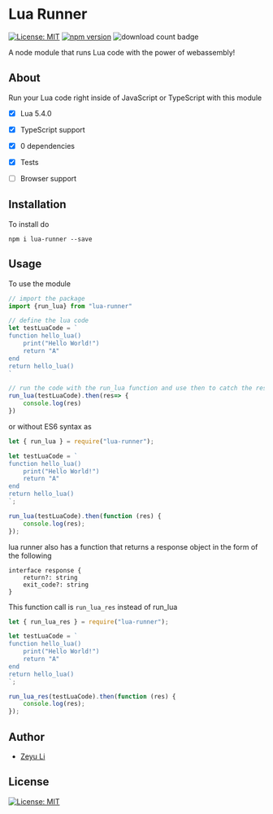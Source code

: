 # Lua Runner

[![License: MIT](https://img.shields.io/badge/License-MIT-yellow.svg)](https://opensource.org/licenses/MIT) [![npm version](https://badge.fury.io/js/lua-runner.svg)](https://badge.fury.io/js/lua-runner) ![download count badge](https://img.shields.io/npm/dt/lua-runner.svg) 

A node module that runs Lua code with the power of webassembly! 



## About

Run your Lua code right inside of JavaScript or TypeScript with this module

- [x] Lua 5.4.0
- [x] TypeScript support
- [x] 0 dependencies
- [x] Tests
- [ ] Browser support



## Installation

To install do

`npm i lua-runner --save`

<!-- Build (to include wasm) `` -->



## Usage

To use the module

```js
// import the package
import {run_lua} from "lua-runner"

// define the lua code
let testLuaCode = `    
function hello_lua()
    print("Hello World!")
    return "A"
end
return hello_lua()
`

// run the code with the run_lua function and use then to catch the response
run_lua(testLuaCode).then(res=> {
    console.log(res)
})
```

or without ES6 syntax as

```js
let { run_lua } = require("lua-runner");

let testLuaCode = `    
function hello_lua()
    print("Hello World!")
    return "A"
end
return hello_lua()
`;

run_lua(testLuaCode).then(function (res) {
    console.log(res);
});
```



lua runner also has a function that returns a response object in the form of the following

```tsx
interface response {
    return?: string
    exit_code?: string
}
```

 This function call is `run_lua_res` instead of run_lua

```js
let { run_lua_res } = require("lua-runner");

let testLuaCode = `    
function hello_lua()
    print("Hello World!")
    return "A"
end
return hello_lua()
`;

run_lua_res(testLuaCode).then(function (res) {
    console.log(res);
});
```



## Author

* [Zeyu Li](https://github.com/Zeyu-Li)



## License

[![License: MIT](https://img.shields.io/badge/License-MIT-yellow.svg)](https://opensource.org/licenses/MIT) 